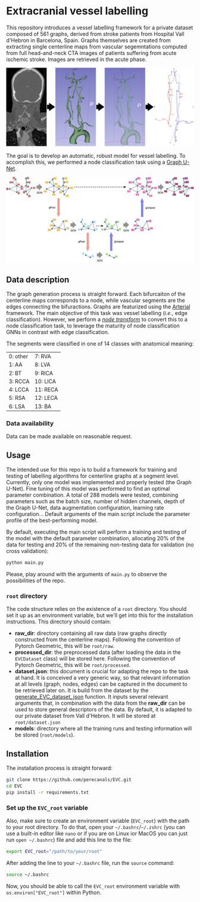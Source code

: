 # Extracranial vessel labelling

This repository introduces a vessel labelling framework for a private dataset composed of 561 graphs, derived from stroke patients from Hospital Vall d'Hebron in Barcelona, Spain. Graphs themselves are created from extracting single centerline maps from vascular segemntations computed from full head-and-neck CTA images of patients suffering from acute ischemic stroke. Images are retrieved in the acute phase.

![Graph example image](misc/graph_image.jpg)

The goal is to develop an automatic, robust model for vessel labelling. To accomplish this, we performed a node classification task using a [Graph U-Net](https://arxiv.org/abs/1905.05178).

![Graph U-Net structure](misc/graph_unet_image.jpg)

## Data description

The graph generation process is straight forward. Each bifurcaiton of the centerline maps corresponds to a node, while vascular segments are the edges connecting the bifuractions. Graphs are featurized using the [Arterial](https://www.sciencedirect.com/science/article/pii/S0895611122001409) framework. The main objective of this task was vessel labelling (*i.e.,* edge classification). However, we perform a [*node transform*](https://github.com/perecanals/EVC/blob/main/data/utils.py#L25) to convert this to a node classification task, to leverage the maturity of node classification GNNs in contrast with edge classification.

The segments were classified in one of 14 classes with anatomical meaning:

<table>
  <tr>
    <td>0: other</td>
    <td>7: RVA</td>
  </tr>
  <tr>
    <td>1: AA</td>
    <td>8: LVA</td>
  </tr>
  <tr>
    <td>2: BT</td>
    <td>9: RICA</td>
  </tr>
  <tr>
    <td>3: RCCA</td>
    <td>10: LICA</td>
  </tr>
  <tr>
    <td>4: LCCA</td>
    <td>11: RECA</td>
  </tr>
  <tr>
    <td>5: RSA</td>
    <td>12: LECA</td>
  </tr>
  <tr>
    <td>6: LSA</td>
    <td>13: BA</td>
  </tr>
</table>


### Data availability

Data can be made available on reasonable request.

## Usage

The intended use for this repo is to build a framework for training and testing of labelling algorithms for centerline graphs at a segment level. Currently, only one model was implemented and properly tested (the Graph U-Net). Fine tuning of this model was performed to find an optimal parameter combination. A total of 288 models were tested, combining parameters such as the batch size, number of hidden channels, depth of the Graph U-Net, data augmentation configuration, learning rate configuration... Default arguments of the main script include the parameter profile of the best-performing model.

By default, executing the main script will perform a training and testing of the model with the default parameter combination, allocating 20% of the data for testing and 20% of the remaining non-testing data for validation (no cross validation):

```bash
python main.py
```

Please, play around with the arguments of `main.py` to observe the possibilities of the repo.

### `root` directory

The code structure relies on the existence of a `root` directory. You should set it up as an environment variable, but we'll get into this for the installation instructions. This directory should contain:
* **raw_dir**: directory containing all raw data (raw graphs directly constructed from the centerline maps). Following the convention of Pytorch Geometric, this will be `root/raw`.
* **processed_dir**: the preprocessed data (after loading the data in the `EVCDataset` class) will be stored here. Following the convention of Pytorch Geometric, this will be `root/processed`.
* **dataset.json**: this document is crucial for adapting the repo to the task at hand. It is conceived a very generic way, so that relevant information at all levels (graph, nodes, edges) can be captured in the document to be retrieved later on. It is build from the dataset by the [generate_EVC_dataset_json](https://github.com/perecanals/EVC/blob/main/data/dataset.py#L226) function. It inputs several relevant arguments that, in combination with the data from the **raw_dir** can be used to store general descriptors of the data. By default, it is adapted to our private dataset from Vall d'Hebron. It will be stored at `root/dataset.json`
* **models**: directory where all the training runs and testing information will be stored (`root/models`). 

## Installation

The installation process is straight forward:

```bash
git clone https://github.com/perecanals/EVC.git
cd EVC
pip install -r requirements.txt
```

### Set up the `EVC_root` variable

Also, make sure to create an environment variable (`EVC_root`) with the path to your root directory. To do that, open your `~/.bashrc`/`~/.zshrc` (you can use a built-in editor like `nano` or if you are on Linux ior MacOS you can just run `open ~/.bashrc`) file and add this line to the file:

```bash
export EVC_root="/path/to/your/root"
```

After adding the line to your `~/.bashrc` file, run the `source` command:

```bash
source ~/.bashrc
```

Now, you should be able to call the `EVC_root` environment variable with `os.environ["EVC_root"]` within Python.
